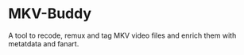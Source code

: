 MKV-Buddy
=========

A tool to recode, remux and tag MKV video files and enrich them with metatdata and fanart.
